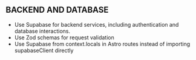## BACKEND AND DATABASE

- Use Supabase for backend services, including authentication and database interactions.
- Use Zod schemas for request validation
- Use Supabase from context.locals in Astro routes instead of importing supabaseClient directly
